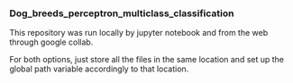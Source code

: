 ### Dog_breeds_perceptron_multiclass_classification

This repository was run locally by jupyter notebook and from the web through google collab.

For both options, just store all the files in the same location and set up the global path variable accordingly to that location.
